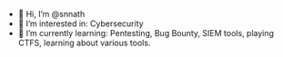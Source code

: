 - 👋 Hi, I’m @snnath
- 👀 I’m interested in: Cybersecurity
- 🌱 I’m currently learning: Pentesting, Bug Bounty, SIEM tools, playing CTFS, learning about various tools. 


